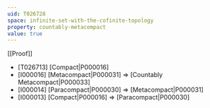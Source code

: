 ```yaml
---
uid: T026728
space: infinite-set-with-the-cofinite-topology
property: countably-metacompact
value: true
---
```

[[Proof]]

* [T026713] [Compact|P000016]
* [I000016] [Metacompact|P000031] => [Countably Metacompact|P000033]
* [I000014] [Paracompact|P000030] => [Metacompact|P000031]
* [I000013] [Compact|P000016] => [Paracompact|P000030]

